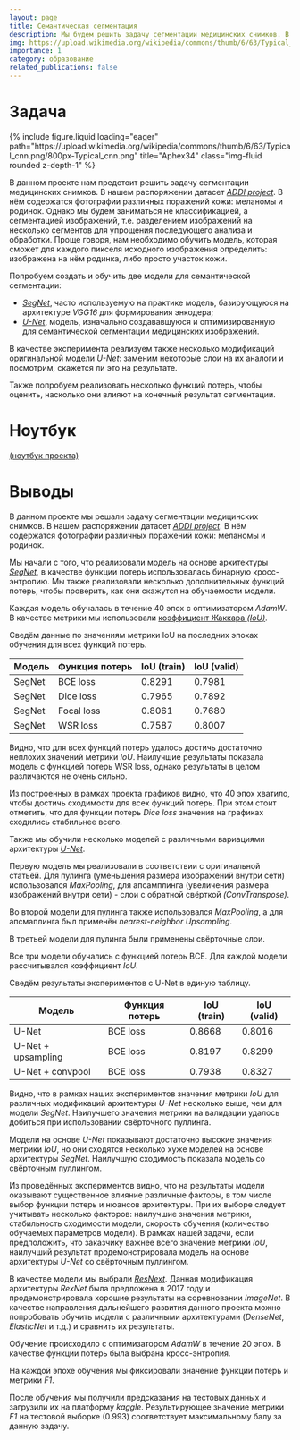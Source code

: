 ```yaml
---
layout: page
title: Семантическая сегментация
description: Мы будем решить задачу сегментации медицинских снимков. В нашем распоряжении датасет ADDI project. В нём содержатся фотографии различных поражений кожи. Однако мы будем заниматься не классификацией, а сегментацией изображений, т.е. разделением изображений на несколько сегментов для упрощения последующего анализа и обработки.
img: https://upload.wikimedia.org/wikipedia/commons/thumb/6/63/Typical_cnn.png/800px-Typical_cnn.png
importance: 1
category: образование
related_publications: false
---
```


# Задача

<div class="row">
    <div class="col-sm mt-3 mt-md-0">
        {% include figure.liquid loading="eager" path="https://upload.wikimedia.org/wikipedia/commons/thumb/6/63/Typical_cnn.png/800px-Typical_cnn.png" title="Aphex34" class="img-fluid rounded z-depth-1" %}
    </div>
</div>

В данном проекте нам предстоит решить задачу сегментации медицинских снимков. В нашем распоряжении датасет [_ADDI project_](https://www.fc.up.pt/addi/ph2%20database.html). В нём содержатся фотографии различных поражений кожи: меланомы и родинок. Однако мы будем заниматься не классификацией, а сегментацией изображений, т.е. разделением изображений на несколько сегментов для упрощения последующего анализа и обработки. Проще говоря, нам необходимо обучить модель, которая сможет для каждого пикселя исходного изображения определить: изображена на нём родинка, либо просто участок кожи.

Попробуем создать и обучить две модели для семантической сегментации:

- [_SegNet_](https://arxiv.org/pdf/1511.00561.pdf), часто используемую на практике модель, базирующуюся на архитектуре _VGG16_ для формирования энкодера;
- [_U-Net_](https://arxiv.org/pdf/1505.04597.pdf), модель, изначально создававшуюся и оптимизированную для семантической сегментации медицинских изображений.

В качестве эксперимента реализуем также несколько модификаций оригинальной модели _U-Net_: заменим некоторые слои на их аналоги и посмотрим, скажется ли это на результате.

Также попробуем реализовать несколько функций потерь, чтобы оценить, насколько они влияют на конечный результат сегментации.

# Ноутбук

[(ноутбук проекта)](https://github.com/onixlas/DS_portfolio/blob/main/DLS_p2_semantic_segmentation/dls_p2_semantic_segmentation.ipynb)

# Выводы

В данном проекте мы решали задачу сегментации медицинских снимков. В нашем распоряжении датасет [_ADDI project_](https://www.fc.up.pt/addi/ph2%20database.html). В нём содержатся фотографии различных поражений кожи: меланомы и родинок.

Мы начали с того, что реализовали модель на основе архитектуры [_SegNet_](https://arxiv.org/pdf/1511.00561.pdf), в качестве функции потерь использовалась бинарную кросс-энтропию. Мы также реализовали несколько дополнительных функций потерь, чтобы проверить, как они скажутся на обучаемости модели.

Каждая модель обучалась в течение 40 эпох с оптимизатором _AdamW_. В качестве метрики мы использовали [коэффициент Жаккара _(IoU)_](https://ru.wikipedia.org/wiki/%D0%9A%D0%BE%D1%8D%D1%84%D1%84%D0%B8%D1%86%D0%B8%D0%B5%D0%BD%D1%82_%D0%96%D0%B0%D0%BA%D0%BA%D0%B0%D1%80%D0%B0).

Сведём данные по значениям метрики IoU на последних эпохах обучения для всех функций потерь.

| Модель | Функция потерь | IoU (train) | IoU (valid) |
| ------ | -------------- | ----------- | ----------- |
| SegNet | BCE loss       | 0.8291      | 0.7981      |
| SegNet | Dice loss      | 0.7965      | 0.7892      |
| SegNet | Focal loss     | 0.8061      | 0.7680      |
| SegNet | WSR loss       | 0.7587      | 0.8007      |

Видно, что для всех функций потерь удалось достичь достаточно неплохих значений метрики _IoU_. Наилучшие результаты показала модель с функцией потерь WSR loss, однако результаты в целом различаются не очень сильно.

Из построенных в рамках проекта графиков видно, что 40 эпох хватило, чтобы достичь сходимости для всех функций потерь. При этом стоит отметить, что для функции потерь _Dice loss_ значения на графиках сходились стабильнее всего.

Также мы обучили несколько моделей с различными вариациями архитектуры [_U-Net_](https://arxiv.org/abs/1505.04597).

Первую модель мы реализовали в соответствии с оригинальной статьёй. Для пулинга (уменьшения размера изображений внутри сети) использовался _MaxPooling_, для апсамплинга (увеличения размера изображений внутри сети) - слои с обратной свёрткой _(ConvTranspose)_.

Во второй модели для пулинга также использовался _MaxPooling_, а для апсмаплинга был применён _nearest-neighbor Upsampling_.

В третьей модели для пулинга были применены свёрточные слои.

Все три модели обучались с функцией потерь BCE. Для каждой модели рассчитывался коэффициент _IoU_.

Сведём результаты экспериментов с U-Net в единую таблицу.

| Модель             | Функция потерь | IoU (train) | IoU (valid) |
| ------------------ | -------------- | ----------- | ----------- |
| U-Net              | BCE loss       | 0.8668      | 0.8016      |
| U-Net + upsampling | BCE loss       | 0.8197      | 0.8299      |
| U-Net + convpool   | BCE loss       | 0.7938      | 0.8327      |

Видно, что в рамках наших экспериментов значения метрики _IoU_ для различных модификаций архитектуры _U-Net_ несколько выше, чем для модели _SegNet_. Наилучшего значения метрики на валидации удалось добиться при использовании свёрточного пуллинга.

Модели на основе _U-Net_ показывают достаточно высокие значения метрики _IoU_, но они сходятся несколько хуже моделей на основе архитектуры _SegNet_. Наилучшую сходимость показала модель со свёрточным пуллингом.

Из проведённых экспериментов видно, что на результаты модели оказывают существенное влияние различные факторы, в том числе выбор функции потерь и нюансов архитектуры. При их выборе следует учитывать несколько факторов: наилучшие значения метрики, стабильность сходимости модели, скорость обучения (количество обучаемых параметров модели). В рамках нашей задачи, если предположить, что заказчику важнее всего значение метрики _IoU_, наилучший результат продемонстрировала модель на основе архитектуры _U-Net_ со свёрточным пуллингом.

В качестве модели мы выбрали [_ResNext_](https://arxiv.org/abs/1611.05431). Данная модификация архитектуры _RexNet_ была предложена в 2017 году и продемонстрировала хорошие результаты на соревновании _ImageNet_. В качестве направления дальнейшего развития данного проекта можно попробовать обучить модели с различными архитектурами (_DenseNet_, _ElasticNet_ и т.д.) и сравнить их результаты.

Обучение происходило с оптимизатором _AdamW_ в течение 20 эпох. В качестве функции потерь была выбрана кросс-энтропия.

На каждой эпохе обучения мы фиксировали значение функции потерь и метрики _F1_.

После обучения мы получили предсказания на тестовых данных и загрузили их на платформу _kaggle_. Результирующее значение метрики _F1_ на тестовой выборке (0.993) соответствует максимальному балу за данную задачу.
